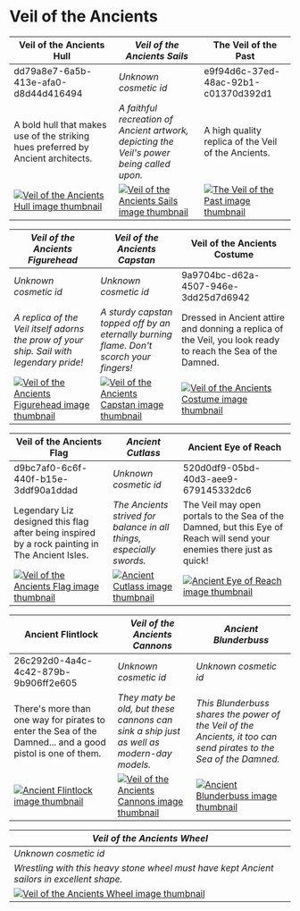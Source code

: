 # Veil of the Ancients

| Veil of the Ancients Hull | *Veil of the Ancients Sails* | The Veil of the Past |
| ------------------------- | ---------------------------- | -------------------- |
| dd79a8e7-6a5b-413e-afa0-d8d44d416494 | *Unknown cosmetic id* | e9f94d6c-37ed-48ac-92b1-c01370d392d1 |
| A bold hull that makes use of the striking hues preferred by Ancient architects. | *A faithful recreation of Ancient artwork, depicting the Veil's power being called upon.* | A high quality replica of the Veil of the Ancients. |
| [![Veil of the Ancients Hull image thumbnail](https://seaofthieves.wiki.gg/images/4/40/Veil_of_the_Ancients_Hull.png)](https://seaofthieves.wiki.gg/wiki/Veil_of_the_Ancients_Hull) | [![*Veil of the Ancients Sails* image thumbnail](https://cdn.merciasquill.com/images/67035fed8ad30bf0035179c4)](https://seaofthieves.wiki.gg/wiki/Veil_of_the_Ancients_Sails) | [![The Veil of the Past image thumbnail](https://seaofthieves.wiki.gg/images/3/3a/The_Veil_of_the_Past.png)](https://seaofthieves.wiki.gg/wiki/The_Veil_of_the_Past) |

| *Veil of the Ancients Figurehead* | *Veil of the Ancients Capstan* | Veil of the Ancients Costume |
| --------------------------------- | ------------------------------ | ---------------------------- |
| *Unknown cosmetic id* | *Unknown cosmetic id* | 9a9704bc-d62a-4507-946e-3dd25d7d6942 |
| *A replica of the Veil itself adorns the prow of your ship. Sail with legendary pride!* | *A sturdy capstan topped off by an eternally burning flame. Don't scorch your fingers!* | Dressed in Ancient attire and donning a replica of the Veil, you look ready to reach the Sea of the Damned. |
| [![*Veil of the Ancients Figurehead* image thumbnail](https://cdn.merciasquill.com/images/67035fed8ad30bf0035179c4)](https://seaofthieves.wiki.gg/wiki/Veil_of_the_Ancients_Figurehead) | [![*Veil of the Ancients Capstan* image thumbnail](https://cdn.merciasquill.com/images/67035fed8ad30bf0035179c4)](https://seaofthieves.wiki.gg/wiki/Veil_of_the_Ancients_Capstan) | [![Veil of the Ancients Costume image thumbnail](https://seaofthieves.wiki.gg/images/5/52/Veil_of_the_Ancients_Costume.png)](https://seaofthieves.wiki.gg/wiki/Veil_of_the_Ancients_Costume) |

| Veil of the Ancients Flag | *Ancient Cutlass* | Ancient Eye of Reach |
| ------------------------- | ----------------- | -------------------- |
| d9bc7af0-6c6f-440f-b15e-3ddf90a1ddad | *Unknown cosmetic id* | 520d0df9-05bd-40d3-aee9-679145332dc6 |
| Legendary Liz designed this flag after being inspired by a rock painting in The Ancient Isles. | *The Ancients strived for balance in all things, especially swords.* | The Veil may open portals to the Sea of the Damned, but this Eye of Reach will send your enemies there just as quick! |
| [![Veil of the Ancients Flag image thumbnail](https://seaofthieves.wiki.gg/images/e/e0/Veil_of_the_Ancients_Flag.png)](https://seaofthieves.wiki.gg/wiki/Veil_of_the_Ancients_Flag) | [![*Ancient Cutlass* image thumbnail](https://cdn.merciasquill.com/images/67035fed8ad30bf0035179c4)](https://seaofthieves.wiki.gg/wiki/Ancient_Cutlass) | [![Ancient Eye of Reach image thumbnail](https://seaofthieves.wiki.gg/images/4/49/Ancient_Eye_of_Reach.png)](https://seaofthieves.wiki.gg/wiki/Ancient_Eye_of_Reach) |

| Ancient Flintlock | *Veil of the Ancients Cannons* | *Ancient Blunderbuss* |
| ----------------- | ------------------------------ | --------------------- |
| 26c292d0-4a4c-4c42-879b-9b906ff2e605 | *Unknown cosmetic id* | *Unknown cosmetic id* |
| There's more than one way for pirates to enter the Sea of the Damned... and a good pistol is one of them. | *They maty be old, but these cannons can sink a ship just as well as modern-day models.* | *This Blunderbuss shares the power of the Veil of the Ancients, it too can send pirates to the Sea of the Damned.* |
| [![Ancient Flintlock image thumbnail](https://seaofthieves.wiki.gg/images/f/f2/Ancient_Flintlock.png)](https://seaofthieves.wiki.gg/wiki/Ancient_Flintlock) | [![*Veil of the Ancients Cannons* image thumbnail](https://cdn.merciasquill.com/images/67035fed8ad30bf0035179c4)](https://seaofthieves.wiki.gg/wiki/Veil_of_the_Ancients_Cannons) | [![*Ancient Blunderbuss* image thumbnail](https://cdn.merciasquill.com/images/67035fed8ad30bf0035179c4)](https://seaofthieves.wiki.gg/wiki/Ancient_Blunderbuss) |

| *Veil of the Ancients Wheel* |
| ---------------------------- |
| *Unknown cosmetic id* |
| *Wrestling with this heavy stone wheel must have kept Ancient sailors in excellent shape.* |
| [![*Veil of the Ancients Wheel* image thumbnail](https://cdn.merciasquill.com/images/67035fed8ad30bf0035179c4)](https://seaofthieves.wiki.gg/wiki/Veil_of_the_Ancients_Wheel) |
